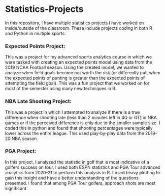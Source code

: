 # Statistics-Projects

In this repository, I have multiple statistics projects I have worked on inside/outside of the classroom. These include projects coding in both R and Python in multiple sports. 

### Expected Points Project:
This was a project for my advanced sports analytics course in which we were tasked with creating an expected points model using data from the 2019 NCAA Football season. Using the created model, we wanted to analyze when field goals become not worth the risk (or differently put, when the expected points of punting is greater than the expected points of attempting the field goal). This was a fun project that we worked on for most of the semester using many new techniques in R. 

### NBA Late Shooting Project: 
This was a project in which I attempted to analyze if there is a true difference when shooting late (less than 2 minutes left in 4Q or OT) in NBA games or if the perceived difference is only due to the smaller sample size. I coded this in python and found that shooting percentages were typically lower across the entire league. This used play-by-play data from the 2019-20 NBA season. 

### PGA Project: 
In this project, I analyzed the statistic in golf that is most indicative of a golfers success on tour. I used both ESPN statistics and PGA Tour advanced analytics from 2020-21 to perform this analysis in R. I used heavy plotting to gain this insight and have a better understanding of the questions presented. I found that among PGA Tour golfers, approach shots are most significant. 

